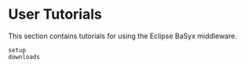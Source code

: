 # User Tutorials

This section contains tutorials for using the Eclipse BaSyx middleware.

```{toctree}
setup
downloads
```